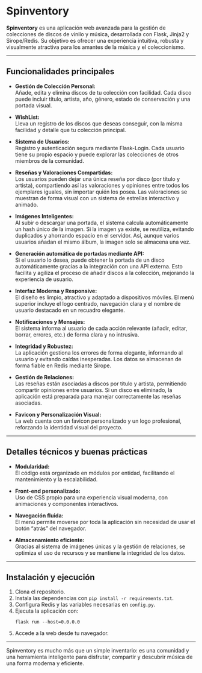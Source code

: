 # Spinventory

**Spinventory** es una aplicación web avanzada para la gestión de colecciones de discos de vinilo y música, desarrollada con Flask, Jinja2 y Sirope/Redis. Su objetivo es ofrecer una experiencia intuitiva, robusta y visualmente atractiva para los amantes de la música y el coleccionismo.

---

## Funcionalidades principales

- **Gestión de Colección Personal:**  
  Añade, edita y elimina discos de tu colección con facilidad. Cada disco puede incluir título, artista, año, género, estado de conservación y una portada visual.

- **WishList:**  
  Lleva un registro de los discos que deseas conseguir, con la misma facilidad y detalle que tu colección principal.

- **Sistema de Usuarios:**  
  Registro y autenticación segura mediante Flask-Login. Cada usuario tiene su propio espacio y puede explorar las colecciones de otros miembros de la comunidad.

- **Reseñas y Valoraciones Compartidas:**  
  Los usuarios pueden dejar una única reseña por disco (por título y artista), compartiendo así las valoraciones y opiniones entre todos los ejemplares iguales, sin importar quién los posea. Las valoraciones se muestran de forma visual con un sistema de estrellas interactivo y animado.

- **Imágenes Inteligentes:**  
  Al subir o descargar una portada, el sistema calcula automáticamente un hash único de la imagen. Si la imagen ya existe, se reutiliza, evitando duplicados y ahorrando espacio en el servidor. Así, aunque varios usuarios añadan el mismo álbum, la imagen solo se almacena una vez.

- **Generación automática de portadas mediante API:**  
  Si el usuario lo desea, puede obtener la portada de un disco automáticamente gracias a la integración con una API externa. Esto facilita y agiliza el proceso de añadir discos a la colección, mejorando la experiencia de usuario.

- **Interfaz Moderna y Responsive:**  
  El diseño es limpio, atractivo y adaptado a dispositivos móviles. El menú superior incluye el logo centrado, navegación clara y el nombre de usuario destacado en un recuadro elegante.

- **Notificaciones y Mensajes:**  
  El sistema informa al usuario de cada acción relevante (añadir, editar, borrar, errores, etc.) de forma clara y no intrusiva.

- **Integridad y Robustez:**  
  La aplicación gestiona los errores de forma elegante, informando al usuario y evitando caídas inesperadas. Los datos se almacenan de forma fiable en Redis mediante Sirope.

- **Gestión de Relaciones:**  
  Las reseñas están asociadas a discos por título y artista, permitiendo compartir opiniones entre usuarios. Si un disco es eliminado, la aplicación está preparada para manejar correctamente las reseñas asociadas.

- **Favicon y Personalización Visual:**  
  La web cuenta con un favicon personalizado y un logo profesional, reforzando la identidad visual del proyecto.

---

## Detalles técnicos y buenas prácticas

- **Modularidad:**  
  El código está organizado en módulos por entidad, facilitando el mantenimiento y la escalabilidad.

- **Front-end personalizado:**  
  Uso de CSS propio para una experiencia visual moderna, con animaciones y componentes interactivos.

- **Navegación fluida:**  
  El menú permite moverse por toda la aplicación sin necesidad de usar el botón “atrás” del navegador.

- **Almacenamiento eficiente:**  
  Gracias al sistema de imágenes únicas y la gestión de relaciones, se optimiza el uso de recursos y se mantiene la integridad de los datos.

---

## Instalación y ejecución

1. Clona el repositorio.
2. Instala las dependencias con `pip install -r requirements.txt`.
3. Configura Redis y las variables necesarias en `config.py`.
4. Ejecuta la aplicación con:
   ```
   flask run --host=0.0.0.0
   ```
5. Accede a la web desde tu navegador.

---

Spinventory es mucho más que un simple inventario: es una comunidad y una herramienta inteligente para disfrutar, compartir y descubrir música de una forma moderna y eficiente.